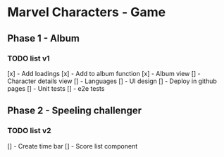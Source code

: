 # Marvel Characters - Game

## Phase 1 - Album

### TODO list v1

[x] - Add loadings
[x] - Add to album function
[x] - Album view
[] - Character details view
[] - Languages
[] - UI design
[] - Deploy in github pages
[] - Unit tests
[] - e2e tests

## Phase 2 - Speeling challenger

### TODO list v2

[] - Create time bar
[] - Score list component
